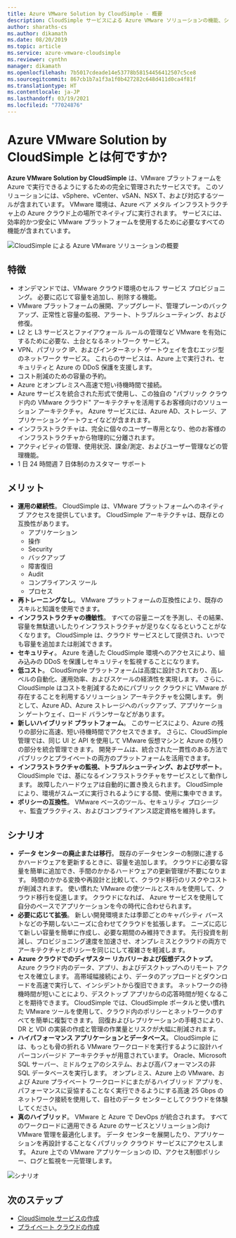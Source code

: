 ```yaml
---
title: Azure VMware Solution by CloudSimple - 概要
description: CloudSimple サービスによる Azure VMware ソリューションの機能、シナリオ、および利点について説明します。
author: sharaths-cs
ms.author: dikamath
ms.date: 08/20/2019
ms.topic: article
ms.service: azure-vmware-cloudsimple
ms.reviewer: cynthn
manager: dikamath
ms.openlocfilehash: 7b5017cdeade14e53778b58154456412507c5ce8
ms.sourcegitcommit: 867cb1b7a1f3a1f0b427282c648d411d0ca4f81f
ms.translationtype: HT
ms.contentlocale: ja-JP
ms.lasthandoff: 03/19/2021
ms.locfileid: "77024876"
---
```

# <a name="what-is-azure-vmware-solution-by-cloudsimple"></a>Azure VMware Solution by CloudSimple とは何ですか?

**Azure VMware Solution by CloudSimple** は、VMware プラットフォームを Azure で実行できるようにするための完全に管理されたサービスです。 このソリューションには、vSphere、vCenter、vSAN、NSX T、および対応するツールが含まれています。 VMware 環境は、Azure ベア メタル インフラストラクチャ上の Azure クラウド上の場所でネイティブに実行されます。 サービスには、効率的かつ安全に VMware プラットフォームを使用するために必要なすべての機能が含まれています。

![CloudSimple による Azure VMware ソリューションの概要](media/azure-vmware-solution-by-cloudsimple.png)

## <a name="features"></a>特徴

* オンデマンドでは、VMware クラウド環境のセルフ サービス プロビジョニング。 必要に応じて容量を追加し、削除する機能。
* VMware プラットフォームの展開、アップグレード、管理プレーンのバックアップ、正常性と容量の監視、アラート、トラブルシューティング、および修復。
* L2 と L3 サービスとファイアウォール ルールの管理など VMware を有効にするために必要な、土台となるネットワーク サービス。
* VPN、パブリック IP、およびインターネット ゲートウェイを含むエッジ型のネットワーク サービス。 これらのサービスは、Azure 上で実行され、セキュリティと Azure の DDoS 保護を支援します。
* コスト削減のための容量の予約。
* Azure とオンプレミスへ高速で短い待機時間で接続。
* Azure サービスを統合された形式で使用し、この独自の "パブリック クラウド内の VMware クラウド" アーキテクチャを活用するお客様向けのソリューション アーキテクチャ。 Azure サービスには、Azure AD、ストレージ、アプリケーション ゲートウェイなどが含まれます。
* インフラストラクチャは、完全に個々のユーザー専用となり、他のお客様のインフラストラクチャから物理的に分離されます。
* アクティビティの管理、使用状況、課金/測定、およびユーザー管理などの管理機能。
* 1 日 24 時間週 7 日体制のカスタマー サポート

## <a name="benefits"></a>メリット

* **運用の継続性**。 CloudSimple は、VMware プラットフォームへのネイティブ アクセスを提供しています。 CloudSimple アーキテクチャは、既存との互換性があります。
    * アプリケーション
    * 操作
    * Security
    * バックアップ
    * 障害復旧
    * Audit
    * コンプライアンス ツール
    * プロセス
* **再トレーニングなし**。 VMware プラットフォームの互換性により、既存のスキルと知識を使用できます。
* **インフラストラクチャの機敏性**。 すべての容量ニーズを予測し、その結果、容量を無駄遣いしたりインフラストラクチャが足りなくなるということがなくなります。 CloudSimple は、クラウド サービスとして提供され、いつでも容量を追加または削減できます。
* **セキュリティ**。 Azure を通した CloudSimple 環境へのアクセスにより、組み込みの DDoS を保護しセキュリティを監視することになります。
* **低コスト**。 CloudSimple プラットフォームは高度に設計されており、高レベルの自動化、運用効率、およびスケールの経済性を実現します。 さらに、CloudSimple はコストを削減するためにパブリック クラウドに VMware が存在することを利用するソリューション アーキテクチャを公開します。 例として、Azure AD、Azure ストレージへのバックアップ、アプリケーション ゲートウェイ、ロード バランサーなどがあります。
* **新しいハイブリッド プラットフォーム**。 このサービスにより、Azure の残りの部分に高速、短い待機時間でアクセスできます。 さらに、CloudSimple 管理では、同じ UI と API を使用して VMware 仮想マシンと Azure の残りの部分を統合管理できます。 開発チームは、統合された一貫性のある方法でパブリックとプライベートの両方のプラットフォームを活用できます。
* **インフラストラクチャの監視、トラブルシューティング、およびサポート**。 CloudSimple では、基になるインフラストラクチャをサービスとして動作します。 故障したハードウェアは自動的に置き換えられます。 CloudSimple により、環境がスムーズに実行されるようにする間、使用に集中できます。
* **ポリシーの互換性**。 VMware ベースのツール、セキュリティ プロシージャ、監査プラクティス、およびコンプライアンス認定資格を維持します。

## <a name="scenarios"></a>シナリオ

* **データ センターの廃止または移行**。 既存のデータセンターの制限に達するかハードウェアを更新するときに、容量を追加します。 クラウドに必要な容量を簡単に追加でき、手間のかかるハードウェアの更新管理が不要になります。 時間のかかる変換や再設計と比較して、クラウド移行のリスクやコストが削減されます。 使い慣れた VMware の使ツールとスキルを使用して、クラウド移行を促進します。 クラウドになれば、 Azure サービスを使用して自分のペースでアプリケーションを今の時代に合わせられます。
* **必要に応じて拡張**。 新しい開発環境または季節ごとのキャパシティ バーストなどの予期しないニーズに合わせてクラウドを拡張します。 ニーズに応じて新しい容量を簡単に作成し、必要な期間のみ維持できます。 先行投資を削減し、プロビジョニング速度を加速させ、オンプレミスとクラウドの両方でアーキテクチャとポリシーを同じにして複雑さを軽減します。
* **Azure クラウドでのディザスター リカバリーおよび仮想デスクトップ**。 Azure クラウド内のデータ、アプリ、およびデスクトップへのリモート アクセスを確立します。 高帯域幅接続により、データのアップロードとダウンロードを高速で実行して、インシデントから復旧できます。 ネットワークの待機時間が短いことにより、デスクトップ アプリからの応答時間が短くなることを期待できます。 CloudSimple では、CloudSimple ポータルと使い慣れた VMware ツールを使用して、クラウド内のポリシーとネットワークのすべてを簡単に複製できます。 回復およびレプリケーションの手軽さにより、DR と VDI の実装の作成と管理の作業量とリスクが大幅に削減されます。
* **ハイパフォーマンス アプリケーションとデータベース**。 CloudSimple には、もっとも骨の折れる VMware ワークロードを実行するように設計ハイパーコンバージド アーキテクチャが用意されています。 Oracle、Microsoft SQL サーバー、ミドルウェアのシステム、および高パフォーマンスの非 SQL データベースを実行します。 オンプレミス、Azure 上の VMware、および Azure プライベート ワークロードにまたがるハイブリッド アプリを、パフォーマンスに妥協することなく実行できるようにする高速 25 Gbps のネットワーク接続を使用して、自社のデータ センターとしてクラウドを体験してください。
* **真のハイブリッド**。 VMware と Azure で DevOps が統合されます。 すべてのワークロードに適用できる Azure のサービスとソリューション向け VMware 管理を最適化します。 データ センターを展開したり、アプリケーションを再設計することなくパブリック クラウド サービスにアクセスします。 Azure 上での VMware アプリケーションの ID、アクセス制御ポリシー、ログと監視を一元管理します。

![シナリオ](media/cloudsimple-scenarios.png)

## <a name="next-steps"></a>次のステップ

* [CloudSimple サービスの作成](quickstart-create-cloudsimple-service.md)
* [プライベート クラウドの作成](quickstart-create-private-cloud.md)
